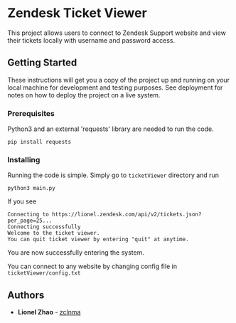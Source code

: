 # Zendesk Ticket Viewer

This project allows users to connect to Zendesk Support website and view their tickets locally with username and password access.

## Getting Started

These instructions will get you a copy of the project up and running on your local machine for development and testing purposes. See deployment for notes on how to deploy the project on a live system.

### Prerequisites

Python3 and an external 'requests' library are needed to run the code.

```
pip install requests
```

### Installing

Running the code is simple. Simply go to  ```ticketViewer``` directory and run

```
python3 main.py
```

If you see
```
Connecting to https://lionel.zendesk.com/api/v2/tickets.json?per_page=25...
Connecting successfully
Welcome to the ticket viewer.
You can quit ticket viewer by entering "quit" at anytime.

```
You are now successfully entering the system.

You can connect to any website by changing config file in  ```ticketViewer/config.txt```




## Authors

* **Lionel Zhao** - [zclnma](https://github.com/zclnma)


